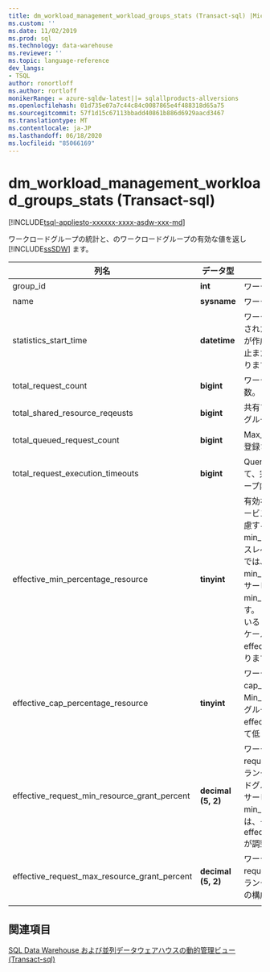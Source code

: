 ```yaml
---
title: dm_workload_management_workload_groups_stats (Transact-sql) |Microsoft Docs
ms.custom: ''
ms.date: 11/02/2019
ms.prod: sql
ms.technology: data-warehouse
ms.reviewer: ''
ms.topic: language-reference
dev_langs:
- TSQL
author: ronortloff
ms.author: rortloff
monikerRange: = azure-sqldw-latest||= sqlallproducts-allversions
ms.openlocfilehash: 01d735e07a7c44c84c0087865e4f488318d65a75
ms.sourcegitcommit: 57f1d15c67113bbadd40861b886d6929aacd3467
ms.translationtype: MT
ms.contentlocale: ja-JP
ms.lasthandoff: 06/18/2020
ms.locfileid: "85066169"
---
```

# <a name="sysdm_workload_management_workload_groups_stats-transact-sql"></a>dm_workload_management_workload_groups_stats (Transact-sql)
[!INCLUDE[tsql-appliesto-xxxxxx-xxxx-asdw-xxx-md](../../includes/tsql-appliesto-xxxxxx-xxxx-asdw-xxx-md.md)]

ワークロードグループの統計と、のワークロードグループの有効な値を返し [!INCLUDE[ssSDW](../../includes/sssdw-md.md)] ます。  
  
|列名|データ型|説明|Range|  
|-----------------|---------------|-----------------|-----------|  
|group_id|**int**|ワークロード グループの一意の ID。||
|name|**sysname**|ワークロードグループの名前。||
|statistics_start_time|**datetime**|ワークロードグループの統計コレクションが開始された時刻。  この値は、ワークロードグループが作成されたとき、またはインスタンスが一時停止またはスケーリングされたときのいずれかになります。||
|total_request_count|**bigint**|ワークロードグループ内の完了した要求の累積数。||
|total_shared_resource_reqeusts|**bigint**|共有プールからリソースを使用したワークロードグループ内の完了した要求の累積数。||
|total_queued_request_count|**bigint**|Max_concurrency の制限に達した後にキューに登録された要求の累積数。||
|total_request_execution_timeouts|**bigint**|Query_execution_timeout_sec の設定に基づいて、完了前にタイムアウトしたワークロードグループ内の要求の累積数。||
|effective_min_percentage_resource|**tinyint**|有効な min_percentage_resource 設定では、サービスレベルとワークロードグループの設定を考慮することができます。 有効な min_percentage_resource は、より低いサービスレベルで調整できます。  たとえば、DW100c では、許可されている最小 min_percentage_resource は25% です。  値がサービスレベルで許可されていない場合、min_percentage_resource は0% に調整されます。  たとえば、DW6000c で10% に設定されている min_percentage_resource、DW100c にスケールダウンすると、effective_min_percentage_resource は0% になります。||
|effective_cap_percentage_resource|**tinyint**|ワークロードグループの有効な cap_percentage_resource。  Min_percentage_resource > 0 のワークロードグループが他にある場合、effective_cap_percentage_resource は比例して低くなります。||
|effective_request_min_resource_grant_percent|**decimal (5, 2)**|ワークロードグループの request_min_resource_grant_percent の有効なランタイム値。 サービスレベルと、ワークロードグループの構成方法を検討している有効な値。  サービスレベルによって min_percentage_resource が調整された場合は、それに応じて effective_request_min_resource_grant_percent が調整されます。||
|effective_request_max_resource_grant_percent|**decimal (5, 2)**|ワークロードグループの request_max_resource_grant_percent の有効なランタイム値は、すべてのワークロードグループの構成を検討しています。||
|||||

## <a name="see-also"></a>関連項目

 [SQL Data Warehouse および並列データウェアハウスの動的管理ビュー &#40;Transact-sql&#41;](../../relational-databases/system-dynamic-management-views/sql-and-parallel-data-warehouse-dynamic-management-views.md)  

